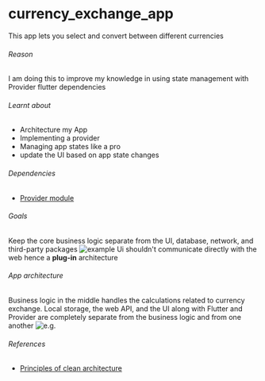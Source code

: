 
# currency_exchange_app
 This app lets you select and convert between different currencies

###### Reason
I am doing this to improve my knowledge in using state management with Provider flutter dependencies

###### Learnt about
- Architecture my App
- Implementing a provider
- Managing app states like a pro
- update the UI based on app state changes

###### Dependencies
- [Provider module](https://pub.dev/packages/provider)


###### Goals
Keep the core business logic separate from the UI, database, network, and third-party packages
![example](https://koenig-media.raywenderlich.com/uploads/2019/11/architecture_1.png)
Ui shouldn't communicate directly with the web
hence a **plug-in** architecture

###### App architecture
Business logic in the middle handles the calculations related to currency exchange.
Local storage, the web API, and the UI along with Flutter and Provider are completely
separate from the business logic and from one another
![e.g.](https://www.raywenderlich.com/6373413-state-management-with-provider)

###### References
- [Principles of clean architecture](https://pusher.com/tutorials/clean-architecture-introduction)
